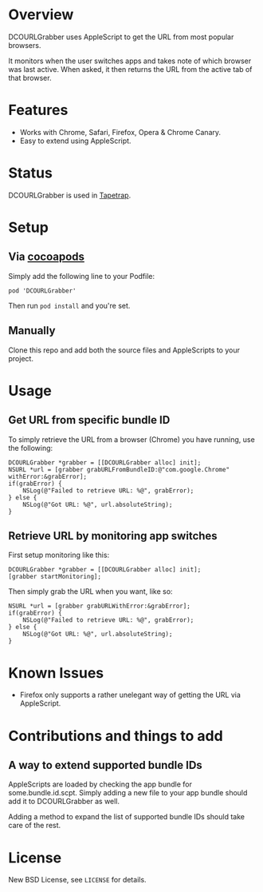 # Overview

DCOURLGrabber uses AppleScript to get the URL from most popular browsers.

It monitors when the user switches apps and takes note of which browser was last active. When asked, it then returns the URL from the active tab of that browser.

# Features

* Works with Chrome, Safari, Firefox, Opera & Chrome Canary.
* Easy to extend using AppleScript.

# Status

DCOURLGrabber is used in [Tapetrap](http://www.dangercove.com/tapetrap).

# Setup

## Via [cocoapods](http://cocoapods.org)

Simply add the following line to your Podfile:

    pod 'DCOURLGrabber'

Then run `pod install` and you're set.

## Manually

Clone this repo and add both the source files and AppleScripts to your project.

# Usage

## Get URL from specific bundle ID

To simply retrieve the URL from a browser (Chrome) you have running, use the following:

    DCOURLGrabber *grabber = [[DCOURLGrabber alloc] init];
    NSURL *url = [grabber grabURLFromBundleID:@"com.google.Chrome" withError:&grabError];
    if(grabError) {
        NSLog(@"Failed to retrieve URL: %@", grabError);
    } else {
        NSLog(@"Got URL: %@", url.absoluteString);
    }

## Retrieve URL by monitoring app switches

First setup monitoring like this:

    DCOURLGrabber *grabber = [[DCOURLGrabber alloc] init];
    [grabber startMonitoring];

Then simply grab the URL when you want, like so:

    NSURL *url = [grabber grabURLWithError:&grabError];
    if(grabError) {
        NSLog(@"Failed to retrieve URL: %@", grabError);
    } else {
        NSLog(@"Got URL: %@", url.absoluteString);
    }

# Known Issues

* Firefox only supports a rather unelegant way of getting the URL via AppleScript. 

# Contributions and things to add

## A way to extend supported bundle IDs

AppleScripts are loaded by checking the app bundle for some.bundle.id.scpt. Simply adding a new file to your app bundle should add it to DCOURLGrabber as well.

Adding a method to expand the list of supported bundle IDs should take care of the rest.

# License

New BSD License, see `LICENSE` for details.
